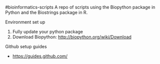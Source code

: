 #bioinformatics-scripts
A repo of scripts using the Biopython package in Python and the Biostrings package in R.

Environment set up
  1. Fully update your python package
  2. Download Biopython: http://biopython.org/wiki/Download
  
Github setup guides
* https://guides.github.com/
